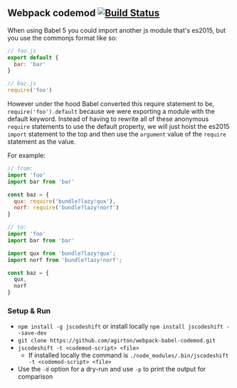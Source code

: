## Webpack codemod [![Build Status](https://travis-ci.org/agirton/webpack-babel-codemod.svg?branch=master)](https://travis-ci.org/agirton/webpack-babel-codemod)

When using Babel 5 you could import another js module that's es2015, but you use the commonjs format like so:

```javascript
// foo.js
export default {
  bar: 'bar'
}

// baz.js
require('foo')
```

However under the hood Babel converted this require statement to be, `require('foo').default` because we were exporting a module with the default keyword. Instead of having to rewrite all of these anonymous `require` statements to use the default property, we will just hoist the es2015 `import` statement to the top and then use the `argument` value of the `require` statement as the value.

For example:
```javascript
// from:
import 'foo'
import bar from 'bar'

const baz = {
  qux: require('bundle?lazy!qux'),
  norf: require('bundle?lazy!norf')
}

// to:
import 'foo'
import bar from 'bar'

import qux from 'bundle?lazy!qux';
import norf from 'bundle?lazy!norf';

const baz = {
  qux,
  norf
}
```

### Setup & Run

  * `npm install -g jscodeshift` or install locally `npm install jscodeshift --save-dev`
  * `git clone https://github.com/agirton/webpack-babel-codemod.git`
  * `jscodeshift -t <codemod-script> <file>`
    * If installed locally the command is `./node_modules/.bin/jscodeshift -t <codemod-script> <file>`
  * Use the `-d` option for a dry-run and use `-p` to print the output
    for comparison
